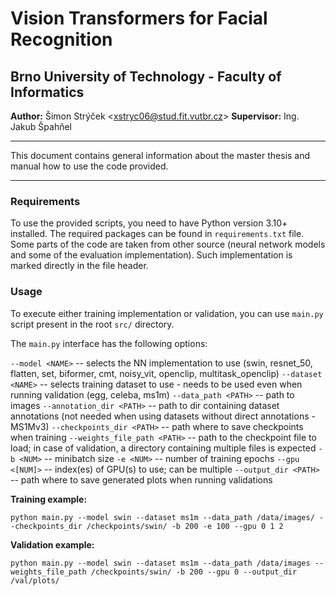 
# Vision Transformers for Facial Recognition
## Brno University of Technology - Faculty of Informatics

****Author:**** Šimon Strýček <[xstryc06@stud.fit.vutbr.cz](mailto:xstryc06@stud.fit.vutbr.cz)>
****Supervisor:**** Ing. Jakub Špahňel

---
This document contains general information about the master thesis and manual how to use the code provided.

---

### Requirements

To use the provided scripts, you need to have Python version 3.10+ installed.
The required packages can be found in `requirements.txt` file. 
Some parts of the code are taken from other source (neural network models and some of the evaluation implementation).
Such implementation is marked directly in the file header.

### Usage

To execute either training implementation or validation, you can use `main.py` script present in the root `src/` directory.

The `main.py` interface has the following options:

`--model <NAME>` -- selects the NN implementation to use (swin, resnet_50, flatten, set, biformer, cmt, noisy_vit, openclip, multitask_openclip)
`--dataset <NAME>` -- selects training dataset to use - needs to be used even when running validation (egg, celeba, ms1m)
`--data_path <PATH>` -- path to images
`--annotation_dir <PATH>` -- path to dir containing dataset annotations (not needed when using datasets without direct annotations - MS1Mv3)
`--checkpoints_dir <PATH>` -- path where to save checkpoints when training
`--weights_file_path <PATH>` -- path to the checkpoint file to load; in case of validation, a directory containing multiple files is expected
`-b <NUM>` -- minibatch size
`-e <NUM>` -- number of training epochs
`--gpu <[NUM]>` -- index(es) of GPU(s) to use; can be multiple
`--output_dir <PATH>` -- path where to save generated plots when running validations

**Training example:**
```
python main.py --model swin --dataset ms1m --data_path /data/images/ --checkpoints_dir /checkpoints/swin/ -b 200 -e 100 --gpu 0 1 2
```  

**Validation example:**
```
python main.py --model swin --dataset ms1m --data_path /data/images --weights_file_path /checkpoints/swin/ -b 200 --gpu 0 --output_dir /val/plots/
```

